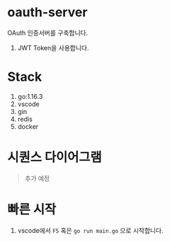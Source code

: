 # oauth-server

OAuth 인증서버를 구축합니다.

1. JWT Token을 사용합니다.

# Stack

1. go:1.16.3
1. vscode
1. gin
1. redis
1. docker

# 시퀀스 다이어그램

> 추가 예정

# 빠른 시작

1. vscode에서 `F5` 혹은 `go run main.go` 으로 시작합니다.
